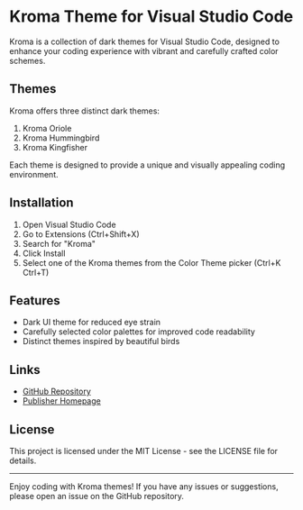 # Kroma Theme for Visual Studio Code

Kroma is a collection of dark themes for Visual Studio Code, designed to enhance your coding experience with vibrant and carefully crafted color schemes.

## Themes

Kroma offers three distinct dark themes:

1. Kroma Oriole
2. Kroma Hummingbird
3. Kroma Kingfisher

Each theme is designed to provide a unique and visually appealing coding environment.

## Installation

1. Open Visual Studio Code
2. Go to Extensions (Ctrl+Shift+X)
3. Search for "Kroma"
4. Click Install
5. Select one of the Kroma themes from the Color Theme picker (Ctrl+K Ctrl+T)

## Features

- Dark UI theme for reduced eye strain
- Carefully selected color palettes for improved code readability
- Distinct themes inspired by beautiful birds

## Links

- [GitHub Repository](https://github.com/DarkoKuzmanovic/vscode-kroma.git)
- [Publisher Homepage](https://quz.ma)

## License

This project is licensed under the MIT License - see the LICENSE file for details.

---

Enjoy coding with Kroma themes! If you have any issues or suggestions, please open an issue on the GitHub repository.
